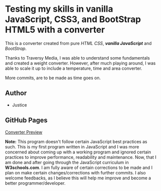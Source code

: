 # Testing my skills in vanilla JavaScript, CSS3, and BootStrap HTML5 with a converter
This is a converter created from pure _HTML_ _CSS_, **_vanilla JavaScript_** and _BootStrap_. 

Thanks to Traversy Media, I was able to understand some fundamentals and created a weight converter. However, after much playing around, I was able to scale it up to include a temperature, time and area converter. 

More commits, are to be made as time goes on. 

## Author

* Justice 

## GitHub Pages

[Converter Preview](https://justicea.github.io/converter/)





**Note:** This program doesn't follow certain JavaScript best practices as such. This is my first program written in JavaScript and I was more concerned about coming up with a working program and ignored certain practices to improve performance, readability and maintenance. Now, that I am done and after going through the JavaScript curriculum in **W3schools.com**. I am fully aware of certain corrections to be made and I plan on make certain changes/corrections with further commits. I also welcome feedbacks, as I believe this will help me improve and become a better programmer/developer.



